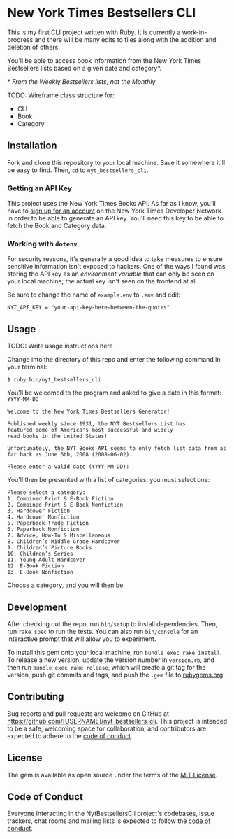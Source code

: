 # New York Times Bestsellers CLI
This is my first CLI project written with Ruby. It is currently a work-in-progress
and there will be many edits to files along with the addition and deletion of
others.

You'll be able to access book information from the New York Times Bestsellers
lists based on a given date and category*.

\* *From the Weekly Bestsellers lists, not the Monthly*

TODO: Wireframe class structure for:
* CLI
* Book
* Category

## Installation

Fork and clone this repository to your local machine. Save it somewhere it'll be easy to find. Then, `cd` to `nyt_bestsellers_cli`.

### Getting an API Key
This project uses the New York Times Books API. As far as I know, you'll have to [sign up for an account](https://developer.nytimes.com/accounts/create) on the New York Times Developer Network in order to be able to generate an API key. You'll need this key to be able to fetch the Book and Category data.

### Working with `dotenv`
For security reasons, it's generally a good idea to take measures to ensure sensitive information isn't exposed to hackers. One of the ways I found was storing the API key as an *environment variable* that can only be seen on your local machine; the actual key isn't seen on the frontend at all.

Be sure to change the name of `example.env` to `.env` and edit:

```
NYT_API_KEY = "your-api-key-here-between-the-quotes"
```


## Usage

TODO: Write usage instructions here

Change into the directory of this repo and enter the following command
in your terminal:

```
$ ruby bin/nyt_bestsellers_cli
```

You'll be welcomed to the program and asked to give a date in this format: `YYYY-MM-DD`

```
Welcome to the New York Times Bestsellers Generator!

Published weekly since 1931, the NYT Bestsellers List has
featured some of America's most successful and widely
read books in the United States!

Unfortunately, the NYT Books API seems to only fetch list data from as far back as June 6th, 2008 (2008-06-02).

Please enter a valid date (YYYY-MM-DD):
```

You'll then be presented with a list of categories; you must select one:

```
Please select a category:
1. Combined Print & E-Book Fiction
2. Combined Print & E-Book Nonfiction
3. Hardcover Fiction
4. Hardcover Nonfiction
5. Paperback Trade Fiction
6. Paperback Nonfiction
7. Advice, How-To & Miscellaneous
8. Children’s Middle Grade Hardcover
9. Children’s Picture Books
10. Children’s Series
11. Young Adult Hardcover
12. E-Book Fiction
13. E-Book Nonfiction
```

Choose a category, and you will then be


## Development

After checking out the repo, run `bin/setup` to install dependencies. Then, run `rake spec` to run the tests. You can also run `bin/console` for an interactive prompt that will allow you to experiment.

To install this gem onto your local machine, run `bundle exec rake install`. To release a new version, update the version number in `version.rb`, and then run `bundle exec rake release`, which will create a git tag for the version, push git commits and tags, and push the `.gem` file to [rubygems.org](https://rubygems.org).

## Contributing

Bug reports and pull requests are welcome on GitHub at https://github.com/[USERNAME]/nyt_bestsellers_cli. This project is intended to be a safe, welcoming space for collaboration, and contributors are expected to adhere to the [code of conduct](https://github.com/[USERNAME]/nyt_bestsellers_cli/blob/master/CODE_OF_CONDUCT.md).


## License

The gem is available as open source under the terms of the [MIT License](https://opensource.org/licenses/MIT).

## Code of Conduct

Everyone interacting in the NytBestsellersCli project's codebases, issue trackers, chat rooms and mailing lists is expected to follow the [code of conduct](https://github.com/[USERNAME]/nyt_bestsellers_cli/blob/master/CODE_OF_CONDUCT.md).
